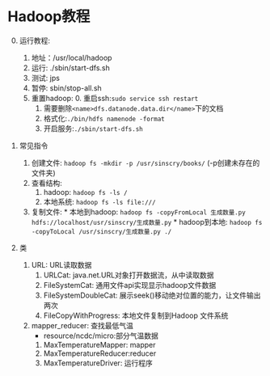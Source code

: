 # Hadoop教程
0. 运行教程:
    1. 地址：/usr/local/hadoop
    2. 运行: ./sbin/start-dfs.sh
    3. 测试: jps
    4. 暂停: sbin/stop-all.sh
    5. 重置hadoop:
        0. 重启ssh:`sudo service ssh restart`
        1. 需要删除`<name>dfs.datanode.data.dir</name>`下的文档
        2. 格式化:`./bin/hdfs namenode -format`
        3. 开启服务:`./sbin/start-dfs.sh`

1. 常见指令
    1. 创建文件: `hadoop fs -mkdir -p /usr/sinscry/books/`  (-p创建未存在的文件夹) 
    2. 查看结构: 
        1. hadoop: `hadoop fs -ls /`
        2. 本地系统: `hadoop fs -ls file:///`
    3. 复制文件: 
    		* 本地到hadoop: `hadoop fs -copyFromLocal 生成数量.py  hdfs://localhost/usr/sinscry/生成数量.py`
    		* hadoop到本地: `hadoop fs -copyToLocal /usr/sinscry/生成数量.py ./`
2. 类
    1. URL: URL读取数据
        1. URLCat: java.net.URL对象打开数据流，从中读取数据
        2. FileSystemCat: 通用文件api实现显示hadoop文件数据
        3. FileSystemDoubleCat: 展示seek()移动绝对位置的能力，让文件输出两次
        4. FileCopyWithProgress: 本地文件复制到Hadoop 文件系统
    2. mapper_reducer: 查找最低气温
        * resource/ncdc/micro:部分气温数据
        1. MaxTemperatureMapper: mapper
        2. MaxTemperatureReducer:reducer
        3. MaxTemperatureDriver: 运行程序
        